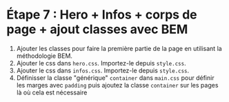 # Étape 7 : Hero + Infos + corps de page + ajout classes avec BEM

1. Ajouter les classes pour faire la première partie de la page en utilisant la méthodologie BEM.
2. Ajouter le css dans `hero.css`. Importez-le depuis `style.css`.
3. Ajouter le css dans `infos.css`. Importez-le depuis `style.css`.
4. Définisser la classe "générique" `container` dans `main.css` pour définir les marges avec `padding` puis ajoutez la classe `container` sur les pages là où cela est nécessaire